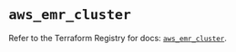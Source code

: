 # `aws_emr_cluster`

Refer to the Terraform Registry for docs: [`aws_emr_cluster`](https://registry.terraform.io/providers/hashicorp/aws/6.8.0/docs/resources/emr_cluster).
